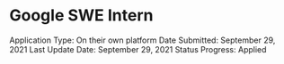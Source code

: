 # Google SWE Intern

Application Type: On their own platform
Date Submitted: September 29, 2021
Last Update Date: September 29, 2021
Status Progress: Applied